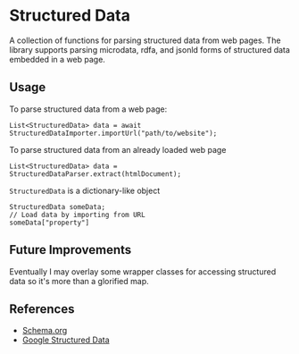 # Structured Data
A collection of functions for parsing structured data from web pages. The library supports parsing
microdata, rdfa, and jsonld forms of structured data embedded in a web page.

## Usage
To parse structured data from a web page:
```
List<StructuredData> data = await StructuredDataImporter.importUrl("path/to/website");
```

To parse structured data from an already loaded web page
```
List<StructuredData> data = StructuredDataParser.extract(htmlDocument);
```

`StructuredData` is a dictionary-like object
```
StructuredData someData;
// Load data by importing from URL
someData["property"]
```

## Future Improvements
Eventually I may overlay some wrapper classes for accessing structured data so it's more than
a glorified map.

## References
- [Schema.org](https://schema.org)
- [Google Structured Data](https://developers.google.com/search/docs/guides/intro-structured-data)